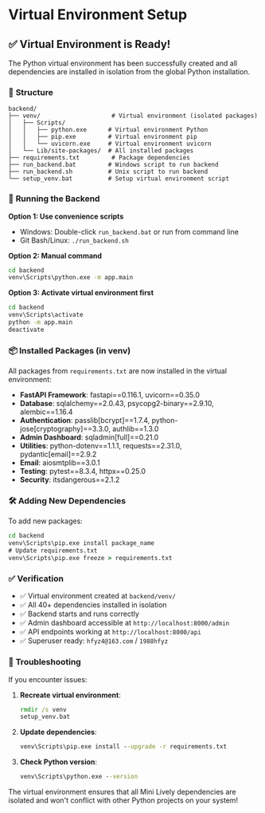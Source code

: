 # Virtual Environment Setup

## ✅ **Virtual Environment is Ready!**

The Python virtual environment has been successfully created and all dependencies are installed in isolation from the global Python installation.

### 📁 **Structure**
```
backend/
├── venv/                    # Virtual environment (isolated packages)
│   ├── Scripts/
│   │   ├── python.exe      # Virtual environment Python
│   │   ├── pip.exe         # Virtual environment pip
│   │   └── uvicorn.exe     # Virtual environment uvicorn
│   └── Lib/site-packages/  # All installed packages
├── requirements.txt         # Package dependencies
├── run_backend.bat         # Windows script to run backend
├── run_backend.sh          # Unix script to run backend
└── setup_venv.bat          # Setup virtual environment script
```

### 🚀 **Running the Backend**

**Option 1: Use convenience scripts**
- Windows: Double-click `run_backend.bat` or run from command line
- Git Bash/Linux: `./run_backend.sh`

**Option 2: Manual command**
```cmd
cd backend
venv\Scripts\python.exe -m app.main
```

**Option 3: Activate virtual environment first**
```cmd
cd backend
venv\Scripts\activate
python -m app.main
deactivate
```

### 📦 **Installed Packages (in venv)**

All packages from `requirements.txt` are now installed in the virtual environment:

- **FastAPI Framework**: fastapi==0.116.1, uvicorn==0.35.0
- **Database**: sqlalchemy==2.0.43, psycopg2-binary==2.9.10, alembic==1.16.4  
- **Authentication**: passlib[bcrypt]==1.7.4, python-jose[cryptography]==3.3.0, authlib==1.3.0
- **Admin Dashboard**: sqladmin[full]==0.21.0
- **Utilities**: python-dotenv==1.1.1, requests==2.31.0, pydantic[email]==2.9.2
- **Email**: aiosmtplib==3.0.1
- **Testing**: pytest==8.3.4, httpx==0.25.0
- **Security**: itsdangerous==2.1.2

### 🛠️ **Adding New Dependencies**

To add new packages:
```cmd
cd backend
venv\Scripts\pip.exe install package_name
# Update requirements.txt
venv\Scripts\pip.exe freeze > requirements.txt
```

### ✅ **Verification**

- ✅ Virtual environment created at `backend/venv/`
- ✅ All 40+ dependencies installed in isolation
- ✅ Backend starts and runs correctly
- ✅ Admin dashboard accessible at `http://localhost:8000/admin`
- ✅ API endpoints working at `http://localhost:8000/api`
- ✅ Superuser ready: `hfyz4@163.com` / `1988hfyz`

### 🔧 **Troubleshooting**

If you encounter issues:

1. **Recreate virtual environment**:
   ```cmd
   rmdir /s venv
   setup_venv.bat
   ```

2. **Update dependencies**:
   ```cmd
   venv\Scripts\pip.exe install --upgrade -r requirements.txt
   ```

3. **Check Python version**:
   ```cmd
   venv\Scripts\python.exe --version
   ```

The virtual environment ensures that all Mini Lively dependencies are isolated and won't conflict with other Python projects on your system!